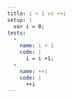 ```yaml
---
title: i + 1 vs ++i
setup: |
  var i = 0;
tests:
  -
    name: i + 1
    code: |
      i = i +1;
  -
    name: ++i
    code: |
      ++i
---
```


